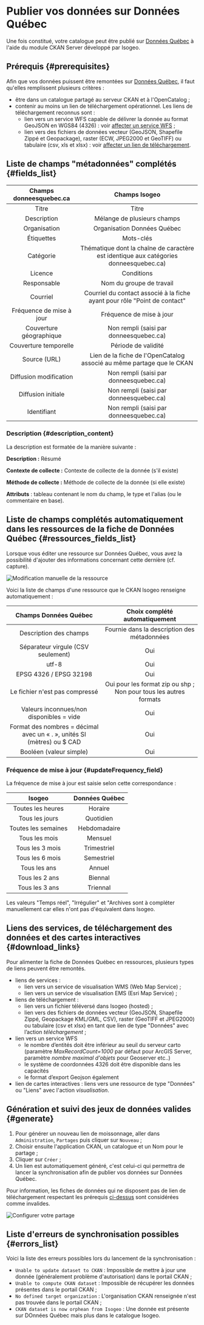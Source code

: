 # Publier vos données sur Données Québec

Une fois constitué, votre catalogue peut être publié sur [Données Québec](https://www.donneesquebec.ca) à l'aide du module CKAN Server développé par Isogeo.

## Prérequis {#prerequisites}

Afin que vos données puissent être remontées sur [Données Québec](https://www.donneesquebec.ca), il faut qu'elles remplissent plusieurs critères :

* être dans un catalogue partagé au serveur CKAN et à l'OpenCatalog ;
* contenir au moins un lien de téléchargement opérationnel. Les liens de téléchargement reconnus sont :
  * lien vers un service WFS capable de délivrer la donnée au format GeoJSON en WGS84 (4326) : voir [affecter un service WFS](/features/publish/webservices.html#associer-un-flux-wfs) ;
  * lien vers des fichiers de données vecteur (GeoJSON, Shapefile Zippé et Geopackage), raster (ECW, JPEG2000 et GeoTIFF) ou tabulaire (csv, xls et xlsx) : voir [affecter un lien de téléchargement](/features/publish/hosting.html).

## Liste de champs "métadonnées" complétés {#fields_list}

| Champs donneesquebec.ca    | Champs Isogeo                                                             |
|:--------------------------:|:-------------------------------------------------------------------------:|
| Titre                      | Titre                                                                     |
| Description                | Mélange de plusieurs champs                                               |
| Organisation               | Organisation Données Québec                                               |
| Étiquettes                 | Mots-clés                                                                 |
| Catégorie                  | Thématique dont la chaîne de caractère est identique aux catégories donneesquebec.ca)                                                               |
| Licence                    | Conditions                                                                |
| Responsable                | Nom du groupe de travail                                                  |
| Courriel                   | Courriel du contact associé à la fiche ayant pour rôle "Point de contact" |
| Fréquence de mise à jour   | Fréquence de mise à jour                                                  |
| Couverture géographique    | Non rempli (saisi par donneesquebec.ca)                                   |
| Couverture temporelle      | Période de validité                                                       |
| Source (URL)               | Lien de la fiche de l'OpenCatalog associé au même partage que le CKAN     |
| Diffusion modification     | Non rempli (saisi par donneesquebec.ca)                                   |
| Diffusion initiale         | Non rempli (saisi par donneesquebec.ca)                                   |
| Identifiant                | Non rempli (saisi par donneesquebec.ca)                                   |

### Description {#description_content}

La description est formatée de la manière suivante :

**Description :** Résumé

**Contexte de collecte :** Contexte de collecte de la donnée (s'il existe)  

**Méthode de collecte :** Méthode de collecte de la donnée (si elle existe)

**Attributs** : tableau contenant le nom du champ, le type et l'alias (ou le commentaire en base).

## Liste de champs complétés automatiquement dans les ressources de la fiche de Données Québec {#ressources_fields_list}

Lorsque vous éditer une ressource sur Données Québec, vous avez la possibilité d'ajouter des informations concernant cette dernière (cf. capture).

![Modification manuelle de la ressource](/assets/CKAN/modify_ressources.png)

Voici la liste de champs d'une ressource que le CKAN Isogeo renseigne automatiquement :

| Champs Données Québec                                                   | Choix complété automatiquement                                    |
|:-----------------------------------------------------------------------:|:-----------------------------------------------------------------:|
| Description des champs                                                  | Fournie dans la description des métadonnées                       |
| Séparateur virgule (CSV seulement)                                      | Oui                                                               |
| utf-8                                                                   | Oui                                                               |
| EPSG 4326 / EPSG 32198                                                  | Oui                                                               |
| Le fichier n'est pas compressé                                          | Oui pour les format zip ou shp ; Non pour tous les autres formats |
| Valeurs inconnues/non disponibles = vide                                | Oui                                                               |
| Format des nombres = décimal avec un « . », unités SI (mètres) ou $ CAD | Oui                                                               |
| Booléen (valeur simple)                                                 | Oui                                                               |

### Fréquence de mise à jour {#updateFrequency_field}

La fréquence de mise à jour est saisie selon cette correspondance :

|         Isogeo      |    Données Québec        |
|:-------------------:|:------------------------:|
| Toutes les heures   | Horaire                  |
| Tous les jours      | Quotidien                |
| Toutes les semaines | Hebdomadaire             |
| Tous les mois       | Mensuel                  |
| Tous les 3 mois     | Trimestriel              |
| Tous les 6 mois     | Semestriel               |
| Tous les ans        | Annuel                   |
| Tous les 2 ans      | Biennal                  |
| Tous les 3 ans      | Triennal                 |

Les valeurs "Temps réel", "Irrégulier" et "Archives sont à compléter manuellement car elles n'ont pas d'équivalent dans Isogeo.

## Liens des services, de téléchargement des données et des cartes interactives {#download_links}

Pour alimenter la fiche de Données Québec en ressources, plusieurs types de liens peuvent être remontés.

* liens de services :
  * lien vers un service de visualisation WMS (Web Map Service) ;
  * lien vers un service de visualisation EMS (Esri Map Service) ;
* liens de téléchargement :
  * lien vers un fichier téléversé dans Isogeo (hosted) ;
  * lien vers des fichiers de données vecteur (GeoJSON, Shapefile Zippé, Geopackage KML/GML, CSV), raster (GeoTIFF et JPEG2000) ou tabulaire (csv et xlsx) en tant que lien de type "Données" avec l’action *téléchargement* ;
* lien vers un service WFS
  * le nombre d’entités doit être inférieur au seuil du serveur carto (paramètre *MaxRecordCount=1000* par défaut pour ArcGIS Server, paramètre *nombre maximal d'objets* pour Geoserver etc..)
  * le système de coordonnées 4326 doit être disponible dans les capacités
  * le format d’export Geojson également
* lien de cartes interactives : liens vers une ressource de type "Données" ou "Liens" avec l'action *visualisation*.

## Génération et suivi des jeux de données valides {#generate}

1. Pour générer un nouveau lien de moissonnage, aller dans `Administration`, `Partages` puis cliquer sur `Nouveau` ;
2. Choisir ensuite l'application CKAN, un catalogue et un Nom pour le partage ;
3. Cliquer sur `Créer` ;
4. Un lien est automatiquement généré, c'est celui-ci qui permettra de lancer la synchronisation afin de publier vos données sur Données Québec.

Pour information, les fiches de données qui ne disposent pas de lien de téléchargement respectant les prérequis [ci-dessus](#download_links) sont considérées comme invalides.

![Configurer votre partage](/assets/CKAN/share_configuration.png)

## Liste d'erreurs de synchronisation possibles {#errors_list}

Voici la liste des erreurs possibles lors du lancement de la synchronisation :

* `Unable to update dataset to CKAN` : Impossible de mettre à jour une donnée (généralement problème d'autorisation) dans le portail CKAN ;
* `Unable to compute CKAN dataset` : Impossible de récupérer les données présentes dans le portail CKAN ;
* `No defined target organization` : L'organisation CKAN renseignée n'est pas trouvée dans le portail CKAN ;
* `CKAN dataset is now orphean from Isogeo` : Une donnée est présente sur DOnnées Québec mais plus dans le catalogue Isogeo.

